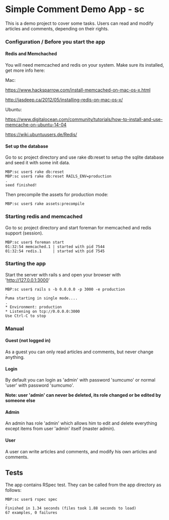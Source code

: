 # Simple Comment Demo App - sc

This is a demo project to cover some tasks. Users can read and modify articles and comments, depending on their rights.

### Configuration / Before you start the app
#### Redis and Memchached
You will need memcached and redis on your system. Make sure its installed, get more info here:

Mac:

https://www.hacksparrow.com/install-memcached-on-mac-os-x.html

http://jasdeep.ca/2012/05/installing-redis-on-mac-os-x/

Ubuntu:

https://www.digitalocean.com/community/tutorials/how-to-install-and-use-memcache-on-ubuntu-14-04

https://wiki.ubuntuusers.de/Redis/

#### Set up the database
Go to sc project directory and use rake db:reset to setup the sqlite database and seed it with some init data.

```
MBP:sc user$ rake db:reset
MBP:sc user$ rake db:reset RAILS_ENV=production 
.
seed finished!
```

Then precompile the assets for production mode:

```
MBP:sc user$ rake assets:precompile
```

### Starting redis and memcached
Go to sc project directory and start foreman for memcached and redis support (session).
```
MBP:sc user$ foreman start
01:32:54 memcached.1 | started with pid 7544
01:32:54 redis.1     | started with pid 7545
```

### Starting the app
Start the server with rails s and open your browser with 'http://127.0.0.1:3000'
```
MBP:sc user$ rails s -b 0.0.0.0 -p 3000 -e production
.
Puma starting in single mode....
.
* Environment: production
* Listening on tcp://0.0.0.0:3000
Use Ctrl-C to stop
```

### Manual
#### Guest (not logged in)
As a guest you can only read articles and comments, but never change anything.

#### Login
By default you can login as 'admin' with password 'sumcumo' or normal 'user' with password 'sumcumo'.

**Note: user 'admin' can never be deleted, its role changed or be edited by someone else**

#### Admin
An admin has role 'admin' which allows him to edit and delete everything except items from user 'admin' itself (master admin).

#### User
A user can write articles and comments, and modify his own articles and comments.

## Tests
The app contains RSpec test. They can be called from the app directory as follows:

```
MBP:sc user$ rspec spec
.
Finished in 1.34 seconds (files took 1.88 seconds to load)
67 examples, 0 failures
```





